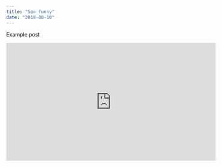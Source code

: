 ```yaml
---
title: "Soo funny"
date: "2018-08-10"
---
```


Example post

<iframe width="560" height="315" src="https://www.youtube.com/embed/4n0xNbfJLR8" frameborder="0" allowfullscreen></iframe>